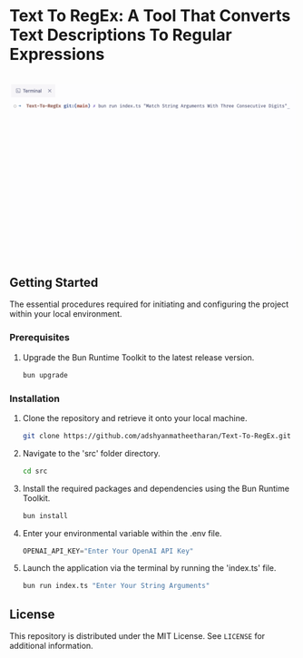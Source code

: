 # Text To RegEx: A Tool That Converts Text Descriptions To Regular Expressions

<br>

<img src="package/public/Text-To-RegEx.png">

## Getting Started

The essential procedures required for initiating and configuring the project within your local environment.

### Prerequisites

1. Upgrade the Bun Runtime Toolkit to the latest release version.

    ```sh
    bun upgrade
    ```

### Installation

1. Clone the repository and retrieve it onto your local machine.

    ```sh
    git clone https://github.com/adshyanmatheetharan/Text-To-RegEx.git
    ```
2. Navigate to the 'src' folder directory.

    ```sh
    cd src
    ```
3. Install the required packages and dependencies using the Bun Runtime Toolkit.

    ```sh
    bun install
    ```
4. Enter your environmental variable within the .env file.

    ```js
    OPENAI_API_KEY="Enter Your OpenAI API Key"
    ```
5. Launch the application via the terminal by running the 'index.ts' file.

    ```sh
    bun run index.ts "Enter Your String Arguments"
    ```
## License

This repository is distributed under the MIT License. See `LICENSE` for additional information.
